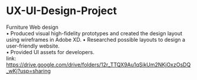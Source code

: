 # UX-UI-Design-Project
Furniture Web design  
•	Produced visual high-fidelity prototypes and created the design layout using wireframes in Adobe XD. 
•	Researched possible layouts to design a user-friendly website.  
•	Provided UI assets for developers.  
link: https://drive.google.com/drive/folders/12r_TTQX9Au1qSikUm2NKjOxzOsDQ_wKj?usp=sharing
